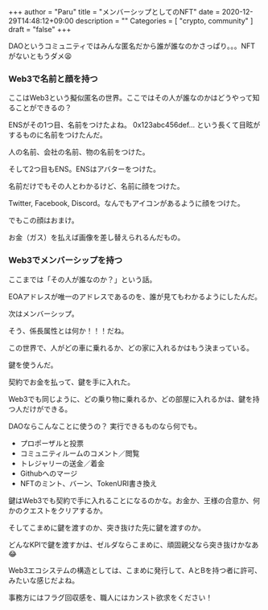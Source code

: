 +++
author = "Paru"
title = "メンバーシップとしてのNFT"
date = 2020-12-29T14:48:12+09:00
description = ""
Categories = [ "crypto, community" ]
draft = "false"
+++

DAOというコミュニティではみんな匿名だから誰が誰なのかさっぱり。。。NFTがないともうダメ😫

<!--more-->

### Web3で名前と顔を持つ

ここはWeb3という擬似匿名の世界。ここではその人が誰なのかはどうやって知ることができるの？

ENSがその1つ目、名前をつけたよね。 0x123abc456def... という長くて目眩がするものに名前をつけたんだ。

人の名前、会社の名前、物の名前をつけた。


そして2つ目もENS。ENSはアバターをつけた。

名前だけでもその人とわかるけど、名前に顔をつけた。

Twitter, Facebook, Discord。なんでもアイコンがあるように顔をつけた。

でもこの顔はおまけ。

お金（ガス）を払えば画像を差し替えられるんだもの。


### Web3でメンバーシップを持つ

ここまでは「その人が誰なのか？」という話。

EOAアドレスが唯一のアドレスであるのを、誰が見てもわかるようにしたんだ。


次はメンバーシップ。

そう、係長属性とは何か！！！だね。


この世界で、人がどの車に乗れるか、どの家に入れるかはもう決まっている。

鍵を使うんだ。

契約でお金を払って、鍵を手に入れた。


Web3でも同じように、どの乗り物に乗れるか、どの部屋に入れるかは、鍵を持つ人だけができる。

DAOならこんなことに使うの？ 実行できるものなら何でも。
- プロポーザルと投票
- コミュニティルームのコメント／閲覧
- トレジャリーの送金／着金
- Githubへのマージ
- NFTのミント、バーン、TokenURI書き換え


鍵はWeb3でも契約で手に入れることになるのかな。お金か、王様の合意か、何かのクエストをクリアするか。

そしてこまめに鍵を渡すのか、突き抜けた先に鍵を渡すのか。

どんなKPIで鍵を渡すかは、ゼルダならこまめに、頑固親父なら突き抜けかなあ😂


Web3エコシステムの構造としては、こまめに発行して、AとBを持つ者に許可、みたいな感じだよね。

事務方にはフラグ回収感を、職人にはカンスト欲求をください！
